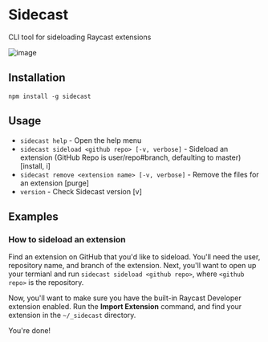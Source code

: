 # Sidecast
CLI tool for sideloading Raycast extensions

![image](https://user-images.githubusercontent.com/76178582/138618028-26fe5c9e-2cff-4480-95b8-cd8ae4f8412f.png)

## Installation
```
npm install -g sidecast
```

## Usage
 - `sidecast help` - Open the help menu
 - `sidecast sideload <github repo> [-v, verbose]` - Sideload an extension (GitHub Repo is user/repo#branch, defaulting to master) [install, i]
 - `sidecast remove <extension name> [-v, verbose]` - Remove the files for an extension [purge]
 - `version` - Check Sidecast version [v]

## Examples
### How to sideload an extension
Find an extension on GitHub that you'd like to sideload. You'll need the user, repository name, and branch of the extension. Next, you'll want to open up your termianl and run `sidecast sideload <github repo>`, where `<github repo>` is the repository.

Now, you'll want to make sure you have the built-in Raycast Developer extension enabled. Run the **Import Extension** command, and find your extension in the `~/_sidecast` directory.

You're done!

